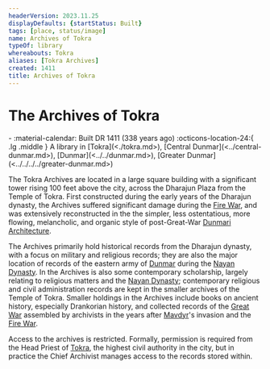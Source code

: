 ```yaml
---
headerVersion: 2023.11.25
displayDefaults: {startStatus: Built}
tags: [place, status/image]
name: Archives of Tokra
typeOf: library
whereabouts: Tokra
aliases: [Tokra Archives]
created: 1411
title: Archives of Tokra
---
```

# The Archives of Tokra
<div class="grid cards ext-narrow-margin ext-one-column" markdown>
-  
   :material-calendar: Built DR 1411 (338 years ago)  
    :octicons-location-24:{ .lg .middle } A library in [Tokra](<./tokra.md>), [Central Dunmar](<../central-dunmar.md>), [Dunmar](<../../dunmar.md>), [Greater Dunmar](<../../../../greater-dunmar.md>)  
</div>


The Tokra Archives are located in a large square building with a significant tower rising 100 feet above the city, across the Dharajun Plaza from the Temple of Tokra. First constructed during the early years of the Dharajun dynasty, the Archives suffered significant damage during the [Fire War](<../../../../../../events/1500s/fire-war.md>), and was extensively reconstructed in the the simpler, less ostentatious, more flowing, melancholic, and organic style of post-Great-War [Dunmari Architecture](<../../dunmari-architecture.md>). 

The Archives primarily hold historical records from the Dharajun dynasty, with a focus on military and religious records; they are also the major location of records of the eastern army of [Dunmar](<../../dunmar.md>) during the [Nayan Dynasty](<../../../../../../groups/dunmari-dynasties/nayan-dynasty.md>). In the Archives is also some contemporary scholarship, largely relating to religious matters and the [Nayan Dynasty](<../../../../../../groups/dunmari-dynasties/nayan-dynasty.md>); contemporary religious and civil administration records are kept in the smaller archives of the Temple of Tokra. Smaller holdings in the Archives include books on ancient history, especially Drankorian history, and collected records of the [Great War](<../../../../../../events/1500s/great-war.md>) assembled by archivists in the years after [Mavdyr](<../../../../../../people/historical-figures/mavdyr.md>)'s invasion and the [Fire War](<../../../../../../events/1500s/fire-war.md>).

Access to the archives is restricted. Formally, permission is required from the Head Priest of [Tokra](<./tokra.md>), the highest civil authority in the city, but in practice the Chief Archivist manages access to the records stored within.

